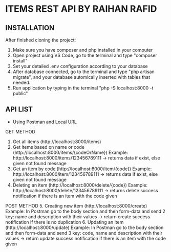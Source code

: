 # ITEMS REST API BY RAIHAN RAFID

## INSTALLATION

After finished cloning the project:
1. Make sure you have composer and php installed in your computer
2. Open project using VS Code, go to the terminal and type "composer install"
3. Set your detailed .env configuration according to your database
4. After database connected, go to the terminal and type "php artisan migrate", and your database automically inserted with tables that needed.
5. Run application by typing in the terminal "php -S localhost:8000 -t public"

## API LIST

* Using Postman and Local URL

GET METHOD
1. Get all items (http://localhost:8000/items)
2. Get items based on name or code (http://localhost:8000/items/{codeOrName})
   Example: http://localhost:8000/items/123456789111 -> returns data if exist, else given not found message
3. Get an item by code (http://localhost:8000/item/{code})
   Example: http://localhost:8000/item/123456789111 -> returns data if exist, else given not found message
4. Deleting an item (http://localhost:8000/delete/{code})
   Example: http://localhost:8000/delete/123456789111 -> returns delete success notification if there is an item with the code given
   
POST METHOD
5. Creating new item (http://localhost:8000/create)
   Example: In Postman go to the body section and then form-data and send 2 key: name and description with their values -> return create success notification if there is no        duplication
6. Updating an item (http://localhost:8000/update)
   Example: In Postman go to the body section and then form-data and send 3 key: code, name and description with their values -> return update success notification if there is      an item with the code given

   
   



